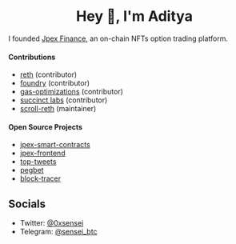 <h1 align="center">Hey 👋, I'm Aditya</h1>

I founded [Jpex Finance][jpex-t], an on-chain NFTs option trading platform.

#### Contributions

- [reth][reth] (contributor)
- [foundry][foundry] (contributor)
- [gas-optimizations][optimizations] (contributor)
- [succinct labs][sp1] (contributor)
- [scroll-reth][scroll-reth] (maintainer)

#### Open Source Projects

- [jpex-smart-contracts][jpex-sc] 
- [jpex-frontend][jpex-f]
- [top-tweets][top-tweets] 
- [pegbet][pegbet]
- [block-tracer][block-tracer]



 ##  Socials
- Twitter: <a href="https://twitter.com/_0xsensei_" >@0xsensei</a>
- Telegram: [@sensei_btc][sensei_btc]


[scroll-reth]: https://github.com/i-m-aditya/scroll-reth
[reth]: https://github.com/paradigmxyz/reth/pulls?q=is%3Apr+is%3Aclosed+author%3Ai-m-aditya
[foundry]: https://github.com/foundry-rs/foundry/pulls?q=is%3Apr+author%3Ai-m-aditya+is%3Aclosed
[backpack]: https://github.com/coral-xyz/backpack/pulls?q=is%3Apr+author%3Ai-m-aditya+is%3Aclosed
[optimizations]: https://github.com/kadenzipfel/gas-optimizations/pull/20
[jpex-sc]: https://github.com/i-m-aditya/jpex-contracts
[jpex-f]: https://github.com/i-m-aditya/jpex-app
[pegbet]: https://github.com/i-m-aditya/PegBet
[top-tweets]: https://github.com/i-m-aditya/top-tweets
[evm-from-scratch]: https://github.com/i-m-aditya/evm-from-scratch
[bittorent]: https://github.com/i-m-aditya/bittorent-rust
[jpex-t]: https://twitter.com/jpexfinance
[coinswitch]: https://coinswitch.co/
[sp1]: https://github.com/succinctlabs/sp1/pull/273
[sensei_btc]: https://t.me/sensei_btc
[block-tracer]: https://github.com/i-m-aditya/block-tracer
